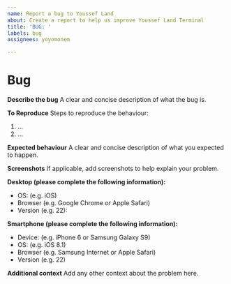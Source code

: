 ```yaml
---
name: Report a bug to Youssef Land
about: Create a report to help us improve Youssef Land Terminal
title: 'BUG: '
labels: bug
assignees: yoyomonem

---
```


# Bug

__Describe the bug__
A clear and concise description of what the bug is.

__To Reproduce__
Steps to reproduce the behaviour:
1. ...
2. ...

__Expected behaviour__
A clear and concise description of what you expected to happen.

__Screenshots__
If applicable, add screenshots to help explain your problem.

__Desktop (please complete the following information):__
 * OS: (e.g. iOS)
 * Browser (e.g. Google Chrome or Apple Safari)
 * Version (e.g. 22):

__Smartphone (please complete the following information):__
 * Device: (e.g. iPhone 6 or Samsung Galaxy S9)
 * OS: (e.g. iOS 8.1)
 * Browser (e.g. Samsung Internet or Apple Safari)
 * Version (e.g. 22)

__Additional context__
Add any other context about the problem here.
